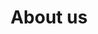 ---
title: About us
description: We are building infrastructure for a more robust derivatives ecosystem in DeFi.
hero:
  heading: Valorem is a protocol for writing physically settled options.
  text_markdown: |
    We are building infrastructure for a more robust derivatives ecosystem in DeFi. Find out more about our partners and contributors below.
page_blocks:
  - _id: partners_all
    cards:
      - label: Investor
        logo_path: /assets/images/partners/cogitent_ventures.png
        logo_alt: Cogitent Ventures logo
        url: https://cogitent.ventures
      - label: Investor
        logo_path: /assets/images/partners/ac.svg
        logo_alt: Alcibiades Capital logo
        url: https://alcibiades.capital
      - label: Grant Sponsor
        logo_path: /assets/images/partners/harmony.png
        logo_alt: Harmony logo
        url: https://talk.harmony.one/t/valorem-options-flexible-derivatives-defi-primitive-for-harmony-blockchain/12733
      - label: Advisor
        image_path: /assets/images/partners/amadeo.jpg
        image_alt: "Amadeo Brands’ profile picture"
        heading: Amadeo Brands
        subheading: "@amadeobrands"
        url: https://twitter.com/amadeobrands
      - label: Advisor
        image_path: /assets/images/partners/tom_howard.jpg
        image_alt: "Tom Howard’s profile picture"
        heading: Tom Howard
        subheading: "@_TomHoward"
        url: https://twitter.com/_TomHoward
      - label: Advisor
        image_path: /assets/images/partners/bandit.jpg
        image_alt: "bandit.eth’s profile picture"
        heading: bandit.eth
        subheading: "@mevbandit"
        url: https://twitter.com/mevbandit
      - label: Branding and App Design
        logo_path: /assets/images/partners/cultmethod.svg
        logo_alt: CultMethod logo
        url: https://cultmethod.com
  - _id: connect
    heading: Want to get involved?
    text_markdown: |
      Help us enable more efficient on-chain derivatives. Join our Discord server, get involved in the conversation, or make direct contributions to the project.
    links:
      - heading: Discord
        subheading: Join the conversation
        url: https://discord.gg/jRNGhTef57
      - heading: Twitter
        subheading: Keep up to date
        url: https://twitter.com/valoremxyz
      - heading: Github
        subheading: Build with us
        url: https://github.com/Alcibiades-Capital/valorem-options-contracts
  - _id: cta
    heading: Getting started is easy. Connect a wallet and write your first custom option in minutes.
    buttons:
      - text: Launch app
        url: https://app.valorem.xyz/
---